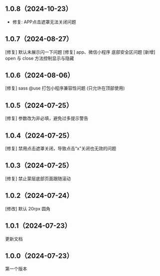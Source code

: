 ## 1.0.8（2024-10-23）
- 修复: APP点击遮罩无法关闭问题
## 1.0.7（2024-08-27）
[修复] 默认未展示闪一下问题
[修复] app、微信小程序 底部安全区问题
[新增] open 与 close 方法控制显示与隐藏
## 1.0.6（2024-08-06）
[修复] sass @use 打包小程序兼容性问题 (只允许在顶部使用)
## 1.0.5（2024-07-25）
[修复] 参数改为非必填，避免过多提示警告
## 1.0.4（2024-07-25）
[修复] 禁用点击遮罩关闭，导致点击“x”关闭也无效的问题
## 1.0.3（2024-07-25）
[修复] 禁止蒙层底部页面跟随滚动
## 1.0.2（2024-07-24）
[修改] 默认 20rpx 圆角
## 1.0.1（2024-07-23）
更新文档
## 1.0.0（2024-07-23）
第一个版本

